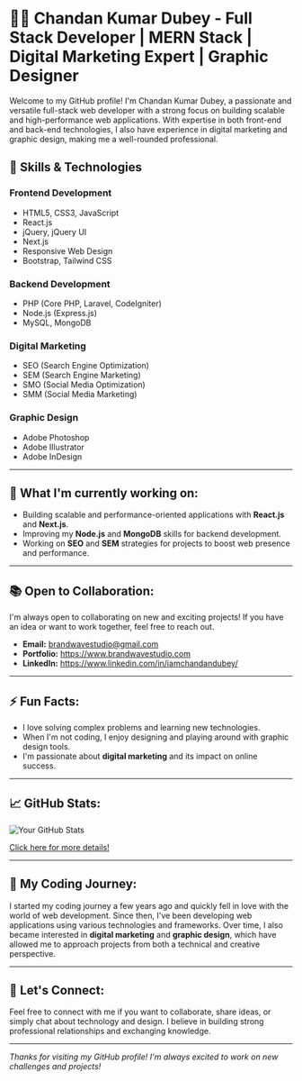 # 👨‍💻 **Chandan Kumar Dubey - Full Stack Developer | MERN Stack | Digital Marketing Expert | Graphic Designer**

Welcome to my GitHub profile! I'm Chandan Kumar Dubey, a passionate and versatile full-stack web developer with a strong focus on building scalable and high-performance web applications. With expertise in both front-end and back-end technologies, I also have experience in digital marketing and graphic design, making me a well-rounded professional. 

## 🚀 **Skills & Technologies**

### **Frontend Development**
- HTML5, CSS3, JavaScript
- React.js
- jQuery, jQuery UI
- Next.js
- Responsive Web Design
- Bootstrap, Tailwind CSS

### **Backend Development**
- PHP (Core PHP, Laravel, CodeIgniter)
- Node.js (Express.js)
- MySQL, MongoDB

### **Digital Marketing**
- SEO (Search Engine Optimization)
- SEM (Search Engine Marketing)
- SMO (Social Media Optimization)
- SMM (Social Media Marketing)

### **Graphic Design**
- Adobe Photoshop
- Adobe Illustrator
- Adobe InDesign

---

## 🌱 **What I'm currently working on:**
- Building scalable and performance-oriented applications with **React.js** and **Next.js**.
- Improving my **Node.js** and **MongoDB** skills for backend development.
- Working on **SEO** and **SEM** strategies for projects to boost web presence and performance.

---



## 📚 **Open to Collaboration:**
I'm always open to collaborating on new and exciting projects! If you have an idea or want to work together, feel free to reach out.

- **Email:** brandwavestudio@gmail.com
- **Portfolio:** https://www.brandwavestudio.com
- **LinkedIn:** https://www.linkedin.com/in/iamchandandubey/


---

## ⚡ **Fun Facts:**
- I love solving complex problems and learning new technologies.
- When I'm not coding, I enjoy designing and playing around with graphic design tools.
- I'm passionate about **digital marketing** and its impact on online success.

---

## 📈 **GitHub Stats:**

![Your GitHub Stats](https://github-readme-stats.vercel.app/api?username=iamchandandubey&show_icons=true&hide_title=true&count_private=true&hide=prs)

[Click here for more details!](https://github.com/iamchandandubey)

---

## 📑 **My Coding Journey:**

I started my coding journey a few years ago and quickly fell in love with the world of web development. Since then, I've been developing web applications using various technologies and frameworks. Over time, I also became interested in **digital marketing** and **graphic design**, which have allowed me to approach projects from both a technical and creative perspective.

---

## 🤝 **Let's Connect:**
Feel free to connect with me if you want to collaborate, share ideas, or simply chat about technology and design. I believe in building strong professional relationships and exchanging knowledge.

---

*Thanks for visiting my GitHub profile! I'm always excited to work on new challenges and projects!*

